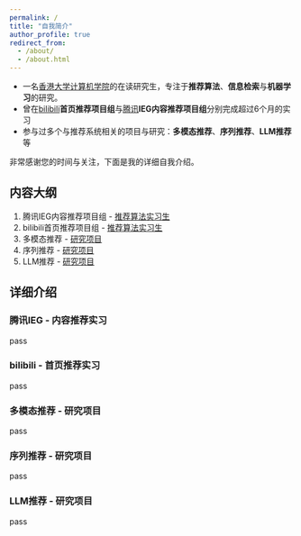 ```yaml
---
permalink: /
title: "自我简介"
author_profile: true
redirect_from: 
  - /about/
  - /about.html
---
```


* 一名<a href="http://www.cds.hku.hk" target="_blank">香港大学计算机学院</a>的在读研究生，专注于**推荐算法**、**信息检索**与**机器学习**的研究。  
* 曾在<a href="http://www.bilibili.com" target="_blank">bilibili</a>**首页推荐项目组**与<a href="https://www.tencent.com/zh-cn/" target="_blank">腾讯</a>**IEG内容推荐项目组**分别完成超过6个月的实习
* 参与过多个与推荐系统相关的项目与研究：**多模态推荐**、**序列推荐**、**LLM推荐**等

非常感谢您的时间与关注，下面是我的详细自我介绍。

## 内容大纲
1. 腾讯IEG内容推荐项目组 - [推荐算法实习生](#jump1)
2. bilibili首页推荐项目组 - [推荐算法实习生](#jump2)
3. 多模态推荐 - [研究项目](#jump3)
4. 序列推荐 - [研究项目](#jump4)
5. LLM推荐 - [研究项目](#jump5)


## 详细介绍
### <span id="jump1">腾讯IEG - 内容推荐实习</span>
pass


### <span id="jump2">bilibili - 首页推荐实习</span>
pass


### <span id="jump3">多模态推荐 - 研究项目</span>
pass


### <span id="jump4">序列推荐 - 研究项目</span>
pass


### <span id="jump5">LLM推荐 - 研究项目</span>
pass

